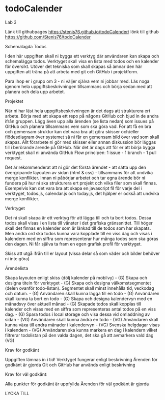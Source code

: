 # todoCalender
Lab 3

Länk till githubpages https://stenis76.github.io/todoCalender/
lönk till github https://github.com/Stenis76/todoCalender

Schemalagda Todos

I den här uppgiften skall ni bygga ett verktyg där användaren kan skapa och schemalägga todos. Verktyget skall visa en lista med todos och en kalender för översikt. Utöver det tekniska som skall skapas så ämnar den här uppgiften att träna på att arbeta med git och GitHub i projektform.

Para ihop er i grupp om 3 - ni väljer själva vem ni jobbar med. Läs noga igenom hela uppgiftsbeskrivningen tillsammans och börja sedan med att planera och dela upp arbetet.

 

Projektet

När ni har läst hela uppgiftsbeskrivningen är det dags att strukturera ert arbete. Börja med att skapa ett repo på någons GitHub och bjud in de andra ifrån gruppen. Lägg även upp alla ärenden (se lista nedan) som issues på GitHub och planera tillsammans vem som ska göra vad. För att få en bra och gemensam struktur kan det vara bra att göra skisser och/eller flödesdiagram över systemet så ni får en gemensam bild över vad som skall skapas. Allt förarbete ni gör med skisser eller annan diskussion bör läggas till i berörande ärende på GitHub. När det är dags att för er att börja bygga verktyget skall ni använda GitHub Flow principen: 1 issue - 1 branch - 1 pull request.

Det är rekommenderat att ni gör det första ärendet - att sätta upp den övergripande layouten av sidan (html & css) - tillsammans för att undvika merge konflikter. Innan ni påbörjar arbetet och tar egna ärende bör ni fundera på hur ni ska strukturera ert projekt och vilka filer som skall finnas. Exempelvis kan det vara bra att skapa en javascript fil för varje del i verktyget, todos.js, calendar.js och today.js, det hjälper er också att undvika merge konflikter.

 

Verktyget

Det ni skall skapa är ett verktyg för att lägga till och ta bort todos. Dessa todos skall visas i en lista till vänster i det grafiska gränssnittet. Till höger skall det finnas en kalender som är länkad till de todos som har skapats. Men andra ord ska todos kunna vara kopplade till en viss dag och visas i kalendern med en siffra som representerar hur många todos som ska göras den dagen. Ni får själva ta fram en egen grafisk profil för verktyget.

Skiss att utgå ifrån till er layout (vissa delar så som väder och bilder behöver ni inte göra) 



 

Ärendelista

Skapa layouten enligt skiss (dölj kalender på mobilvy) - (G)
Skapa och designa titeln för verktyget - (G)
Skapa och designa välkomstsegmentet (delen ovanför todo-listan). Segmentet skall minst innehålla tid, veckodag och datum. - (G)
Användaren skall kunna lägga till en todo - (G)
Användaren skall kunna ta bort en todo - (G)
Skapa och designa kalendervyn med en månadsvy över aktuell månad - (G)
Skapade todos skall kopplas till kalender och visas med en siffra som representeras antal todos på en viss dag. - (G)
Spara todos i local storage och visa dessa vid omladdning av sidan - (VG)
Användaren skall kunna ändra en todo - (VG)
Användaren skall kunna växa till andra månader i kalendervyn - (VG)
Svenska helgdagar visas i kalendern - (VG)
Användaren ska kunna markera en dag i kalendern vilket filtrerar todolistan på den valda dagen, det ska gå att avmarkera vald dag (VG)
 

Krav för godkänt

Uppgiften lämnas in i tid!
Verktyget fungerar enligt beskrivning
Ärenden för godkänt är gjorda
Git och GitHub har används enligt beskrivning
 

Krav för väl godkänt:

Alla punkter för godkänt är uppfyllda
Ärenden för väl godkänt är gjorda
 

LYCKA TILL


